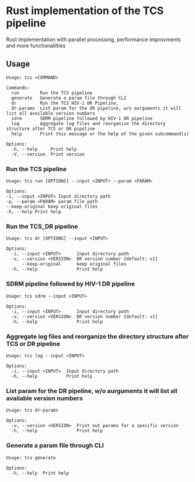 # Rust implementation of the TCS pipeline

Rust implementation with parallel processing, performance improvments and more functionalilties

## Usage

```
Usage: tcs <COMMAND>

Commands:
  run        Run the TCS pipeline
  generate   Generate a param file through CLI
  dr         Run the TCS HIV-1 DR Pipeline,
  dr-params  List param for the DR pipeline, w/o aurguments it will list all available version numbers
  sdrm       SDRM pipeline followed by HIV-1 DR pipeline
  log        Aggregate log files and reorganize the directory structure after TCS or DR pipeline
  help       Print this message or the help of the given subcommand(s)

Options:
  -h, --help     Print help
  -V, --version  Print version

```

### Run the TCS pipeline

```
Usage: tcs run [OPTIONS] --input <INPUT> --param <PARAM>

Options:
-i, --input <INPUT> Input directory path
-p, --param <PARAM> param file path
--keep-original keep original files
-h, --help Print help
```

### Run the TCS_DR pipeline

```
Usage: tcs dr [OPTIONS] --input <INPUT>

Options:
  -i, --input <INPUT>      Input directory path
  -v, --version <VERSION>  DR version number [default: v1]
      --keep-original      keep original files
  -h, --help               Print help
```

### SDRM pipeline followed by HIV-1 DR pipeline

```
Usage: tcs sdrm --input <INPUT>

Options:
  -i, --input <INPUT>      Input directory path
  -v, --version <VERSION>  DR version number [default: v1]
  -h, --help               Print help
```

### Aggregate log files and reorganize the directory structure after TCS or DR pipeline

```
Usage: tcs log --input <INPUT>

Options:
  -i, --input <INPUT>  Input directory path
  -h, --help           Print help
```

### List param for the DR pipeline, w/o aurguments it will list all available version numbers

```
Usage: tcs dr-params

Options:
  -v, --version <VERSION>  Print out params for a specific version
  -h, --help               Print help
```

### Generate a param file through CLI

```
Usage: tcs generate

Options:
  -h, --help  Print help
```
